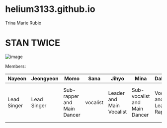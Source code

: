 # helium3133.github.io
Trina Marie Rubio

# **STAN TWICE**

![image](https://user-images.githubusercontent.com/122426680/212238230-bee9663f-f8be-4279-8366-8cec53b930f4.png)

Members:

| Nayeon | Jeongyeon | Momo | Sana | Jihyo | Mina | Dahyun | Chaeyoung | Tzuyu |
|--------|-----------|------|------|-------|------|--------|-----------|-------| 
| Lead Singer | Lead Singer | Sub-rapper and Main Dancer | vocalist | Leader and Main Vocalist | Sub-vocalist and Main Dancer | Vocalist and Lead Rapper | Main Rapper | Lead Dancer, Sub-vocalist, and Visual |

